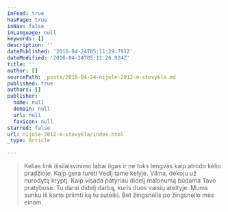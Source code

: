 ```yaml
---
inFeed: true
hasPage: true
inNav: false
inLanguage: null
keywords: []
description: ''
datePublished: '2016-04-24T05:11:29.791Z'
dateModified: '2016-04-24T05:11:26.924Z'
title: ''
author: []
sourcePath: _posts/2016-04-24-nijole-2012-m-stovykla.md
published: true
authors: []
publisher:
  name: null
  domain: null
  url: null
  favicon: null
starred: false
url: nijole-2012-m-stovykla/index.html
_type: Article

---
```

> Kelias link išsilaisvinimo labai ilgas ir ne toks lengvas kaip atrodo kelio pradžioje. Kaip gera turėti Vedlį tame kelyje. Vilma, dėkoju už nurodytą kryptį. Kaip visada patyriau didelį malonumą būdama Tavo pratybose. Tu darai didelį darbą, kuris duos vaisių ateityje. Mums sunku iš karto priimti ką tu suteiki. Bet žingsnelis po žingsnelio mes einam.